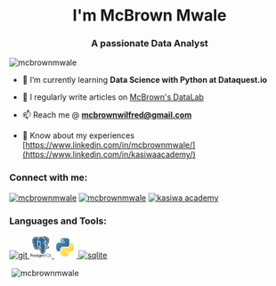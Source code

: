 <h1 align="center">I'm McBrown Mwale</h1>
<h3 align="center">A passionate Data Analyst</h3>

<p align="left"> <img src="https://komarev.com/ghpvc/?username=mcbrownmwale&label=Profile%20views&color=0e75b6&style=flat" alt="mcbrownmwale" /> </p>

- 🌱 I’m currently learning **Data Science with Python at Dataquest.io**

- 📝 I regularly write articles on [McBrown's DataLab](https://kasiwaacademy.github.io/data_lab/)

- 📫 Reach me @ **mcbrownwilfred@gmail.com**

- 📄 Know about my experiences [https://www.linkedin.com/in/mcbrownmwale/](https://www.linkedin.com/in/kasiwaacademy/)

<h3 align="left">Connect with me:</h3>
<p align="left">
<a href="https://linkedin.com/in/kasiwaacademy" target="blank"><img align="center" src="https://raw.githubusercontent.com/rahuldkjain/github-profile-readme-generator/master/src/images/icons/Social/linked-in-alt.svg" alt="mcbrownmwale" height="30" width="40" /></a>
<a href="https://www.kaggle.com/mcbrownwilfred" target="blank"><img align="center" src="https://raw.githubusercontent.com/rahuldkjain/github-profile-readme-generator/master/src/images/icons/Social/kaggle.svg" alt="mcbrownmwale" height="30" width="40" /></a>
<a href="https://www.youtube.com/@KasiwaAcademy" target="blank"><img align="center" src="https://raw.githubusercontent.com/rahuldkjain/github-profile-readme-generator/master/src/images/icons/Social/youtube.svg" alt="kasiwa academy" height="30" width="40" /></a>
</p>

<h3 align="left">Languages and Tools:</h3>
<p align="left"> <a href="https://git-scm.com/" target="_blank" rel="noreferrer"> <img src="https://www.vectorlogo.zone/logos/git-scm/git-scm-icon.svg" alt="git" width="40" height="40"/> </a> <a href="https://www.postgresql.org" target="_blank" rel="noreferrer"> <img src="https://raw.githubusercontent.com/devicons/devicon/master/icons/postgresql/postgresql-original-wordmark.svg" alt="postgresql" width="40" height="40"/> </a> <a href="https://www.python.org" target="_blank" rel="noreferrer"> <img src="https://raw.githubusercontent.com/devicons/devicon/master/icons/python/python-original.svg" alt="python" width="40" height="40"/> </a> <a href="https://www.sqlite.org/" target="_blank" rel="noreferrer"> <img src="https://www.vectorlogo.zone/logos/sqlite/sqlite-icon.svg" alt="sqlite" width="40" height="40"/> </a> </p>

<p>&nbsp;<img align="center" src="https://github-readme-stats.vercel.app/api?username=mcbrownmwale&show_icons=true&locale=en" alt="mcbrownmwale" /></p>

